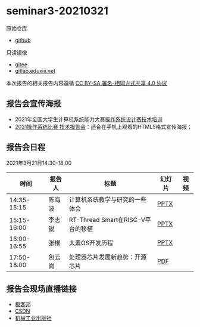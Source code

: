 # seminar3-20210321

原始仓库
 * [github](https://github.com/oscomp/seminar3-20210321/blob/main/README.md)

只读镜像
 * [gitee](https://gitee.com/oscomp/seminar3-20210321)
 * [gitlab.eduxiji.net](https://gitlab.eduxiji.net/oscomp/seminar3-20210321)

本次报告的相关报告内容遵循 [CC BY-SA 署名-相同方式共享 4.0 协议](https://creativecommons.org/licenses/by-sa/4.0/deed.zh)

## 报告会宣传海报

 * 2021年全国大学生计算机系统能力大赛[操作系统设计赛技术培训](https://mp.weixin.qq.com/s/TIo4a6q_-c_a6RAUGjMmqg)
 * [2021操作系统比赛 技术报告会](https://x.eqxiu.com/s/4uyAX8qT)：适合在手机上观看的HTML5格式宣传海报；

## 报告会日程

2021年3月21日14:30-18:00

| 时间        | 报告人 | 标题                              | 幻灯片                                                       | 视频 |
| ----------- | ------ | --------------------------------- | ------------------------------------------------------------ | ---- |
| 14:35-15:15 | 陈海波 | 计算机系统教学与研究的一些体会    |[PPTX](https://lexiangla.com/teams/k100041/docs/8681965a945d11eb8eaff2b8d6256e59?company_from=79350bd4d06911ea91f05254002f1020) |      |
| 15:15-16:00 | 李志锐 | RT-Thread Smart在RISC-V平台的移植 | [PPTX](https://lexiangla.com/teams/k100041/docs/ea31fc08895411ebbaf5268ac2fc28fb?company_from=79350bd4d06911ea91f05254002f1020) |      |
| 16:00-16:55 | 张根   | 太素OS开发历程                    | [PPTX](https://lexiangla.com/teams/k100041/docs/ea34f778895411eb823a9a3a33d65da3?company_from=79350bd4d06911ea91f05254002f1020) |      |
| 17:50-18:00 | 包云岗 | 处理器芯片发展新趋势：开源芯片    | [PDF](https://lexiangla.com/teams/k100041/docs/854ff3f8945d11ebb2934a7105b2bc1b?company_from=79350bd4d06911ea91f05254002f1020) |      |
## 报告会现场直播链接
* [极客邦](https://live.infoq.cn/room/752)
* [CSDN](https://live.csdn.net/room/wl5875/I21w4bCb)
* [机械工业出版社](http://live.eyunbo.cn/live/59915?uin=1729)



